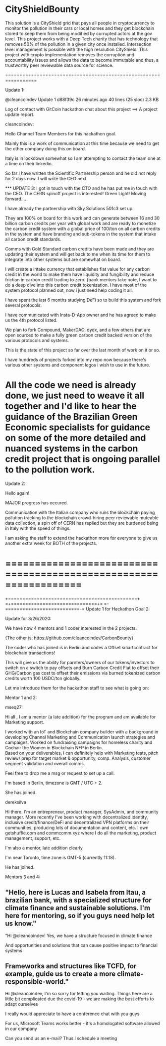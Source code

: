 # CityShieldBounty
This solution is a CityShield grid that pays all people in cryptocurrency to monitor the pollution in their cars or local homes and they get blockchain stored to keep them from being modified by corrupted actors at the gov level.  This project works with a Deep Tech charity that has technology that removes 50% of the pollution in a given city once installed.  Intersection level management is possible with the high resolution CityShield.  This project with crypto implementation removes the corruption and accountability issues and allows the data to become immutable and thus, a trustworthy peer reviewable data source for science.


=================================================================

Update 1:

@cleancoindev Update 1
d88f39c 26 minutes ago
40 lines (25 sloc)  2.3 KB
  
Log of contact with GitCoin hackathon chat about this project ==>  A project update report.
	
cleancoindev:

Hello Channel Team Members for this hackathon goal.

Mainly this is a work of communication at this time because we need to get the other company doing this on board.  

Italy is in lockdown somewhat so I am attempting to contact the team one at a time on their linkedin.

So far I have written the Scientific Partnership person and he did not reply for 2 days now.  I will write the CEO next.

*** UPDATE 3:  I got in touch with the CTO and he has put me in touch with the CEO.  The CERN spinoff project is interested!  Green Light!  Moving forward....

I have already the partnership with Sky Solutions 501c3 set up.  

They are 100% on board for this work and can generate between 16 and 30 billion carbon credits per year with global work and are 
ready to monetize the carbon credit system with a global price of 100/ton on all carbon credits in the system and have branding and 
sub-tokens in the system that intake all carbon credit standards.

Comms with Gold Standard carbon credits have been made and they are updating their system and will get back to me when its time for 
them to integrate into other systems but are somewhat on board. 

I will create a intake currency that establishes fiat value for any carbon credit in the world to make them have liquidity and 
fungibility and reduce friction in carbon credit trading to zero. {bank mentors take note, I want to do a deep dive into this 
carbon credit tokenization.  I have most of the system protocol planned out, now i just need help coding it all.  

I have spent the last 6 months studying DeFi so to build this system and fork several protocols.

I have communicated with Insta-D-App owner and he has agreed to make us the 4th protocol listed.

We plan to fork Compound, MakerDAO, dydx, and a few others that are open sourced to make a fully green carbon credit backed version 
of the various protocols and systems.

This is the state of this project so far over the last month of work on it or so.

I have hundreds of projects forked into my repo now because there's various other systems and component legos i wish to use in the 
future.

All the code we need is already done, we just need to weave it all together and I'd like to hear the guidance of the 
Brazilian Green Economic specialists for guidance on some of the more detailed and nuanced systems in the carbon credit project 
that is ongoing parallel to the pollution work. 
=============================================================


Update 2:

Hello again!

MAJOR progress has occured.

Communication with the Italian company who runs the blockchain paying pollution tracking to the blockchain crowd-hiring 
peer reviewable muteable data collection, a spin off of CERN has replied but they are burdened being in Italy with the speed of things.

I am asking the staff to extend the hackathon more for everyone to give us another extra week for BOTH of the projects.


=================================================================
======================================================
+=============================================+
=+==============================+=
=-==========================-=
Update 1 for Hackathon Goal 2:

Update for 3/26/2020:

We have now 4 mentors and 1 coder interested in the 2 projects.

{The other is: https://github.com/cleancoindev/CarbonBounty}

The coder who has joined is in Berlin and codes a Offset smartcontract for blockchain transactions!

This will give us the ability for parnters/owners of our tokens/investors to switch on a switch to pay offsets and 
Burn Carbon Credit Fiat to offset their GHG/Carbon gas cost to offset their emissions via burned tokenized carbon credits worth 
100 USDC/ton globally.

Let me introduce them for the hackathon staff to see what is going on:

Mentor 1 and 2:
	
mseq27:

Hi all , I am a mentor (a late addition) for the program and am available for Marketing support. 

I worked with an IoT and Blockchain company builder with a background in developing Channel Marketing and Communication launch 
strategies and campaigns. Worked on fundraising campaigns for homeless charity and Cochair the Women in Blockchain NFP in Berlin.  
Based on your deliverables, I can definitely help with Marketing tests, pitch review/ prep for target market & opportunity, comp. 
Analysis, customer segment validation and overall comms. 

Feel free to drop me a msg or request to set up a call.

I'm based in Berlin, timezone is GMT / UTC + 2. 

She has joined.

	
dereksilva

Hi there. I'm an entrepreneur, product manager, SysAdmin, and community manager. More recently I've been working with decentralized 
identity, inclusive credit/finance/DeFi and decentralized VPN platforms on their communities, producing lots of documentation and 
content, etc. I own getshuffle.com and commcomm.xyz where I do all the marketing, product management, support, etc.

I'm also a mentor, late addition clearly.

I'm near Toronto, time zone is GMT-5 (currently 11:18).

He has joined.

Mentors 3 and 4:

"Hello, here is Lucas and Isabela from Itau, a brazilian bank, with a specialized structure for climate finance and sustainable 
solutions. I'm here for mentoring, so if you guys need help let us know."
---
"Hi @cleancoindev! Yes, we have a structure focused in climate finance

And opportunities and solutions that can cause positive impact to financial systems

Frameworks and structures like TCFD, for example, guide us to create a more climate-responsible-world."
---

Hi @cleancoindev, I'm so sorry for letting you waiting. Things here are a little bit complicated due the covid-19 - we are making the 
best efforts to adapt ourselves

I really would appreciate to have a conference chat with you guys

For us, Microsoft Teams works better - it's a homologated software allowed in our company

Can you send us an e-mail? Thus I schedule a meeting
